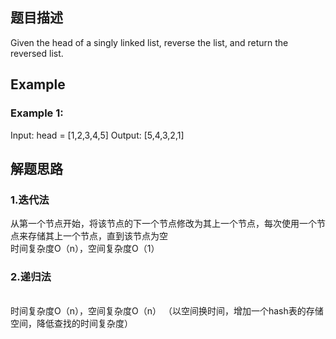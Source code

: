 ## 题目描述
Given the head of a singly linked list, reverse the list, and return the reversed list.

## Example
### Example 1:
Input: head = [1,2,3,4,5]
Output: [5,4,3,2,1]

## 解题思路
### 1.迭代法
从第一个节点开始，将该节点的下一个节点修改为其上一个节点，每次使用一个节点来存储其上一个节点，直到该节点为空
<br/>时间复杂度O（n），空间复杂度O（1）
### 2.递归法

<br/>时间复杂度O（n），空间复杂度O（n） （以空间换时间，增加一个hash表的存储空间，降低查找的时间复杂度）

